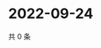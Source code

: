 # 2022-09-24

共 0 条

<!-- BEGIN WEIBO -->
<!-- 最后更新时间 Sat Sep 24 2022 13:42:38 GMT+0800 (China Standard Time) -->

<!-- END WEIBO -->

